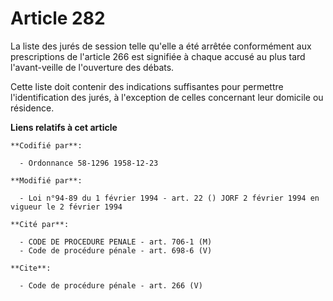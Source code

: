 # Article 282

La liste des jurés de session telle qu'elle a été arrêtée conformément aux prescriptions de l'article 266 est signifiée à
chaque accusé au plus tard l'avant-veille de l'ouverture des débats. 

Cette liste doit contenir des indications suffisantes pour permettre l'identification des jurés, à l'exception de celles
concernant leur domicile ou résidence.

**Liens relatifs à cet article**

	**Codifié par**:

	  - Ordonnance 58-1296 1958-12-23

	**Modifié par**:

	  - Loi n°94-89 du 1 février 1994 - art. 22 () JORF 2 février 1994 en vigueur le 2 février 1994

	**Cité par**:

	  - CODE DE PROCEDURE PENALE - art. 706-1 (M)
	  - Code de procédure pénale - art. 698-6 (V)

	**Cite**:

	  - Code de procédure pénale - art. 266 (V)
